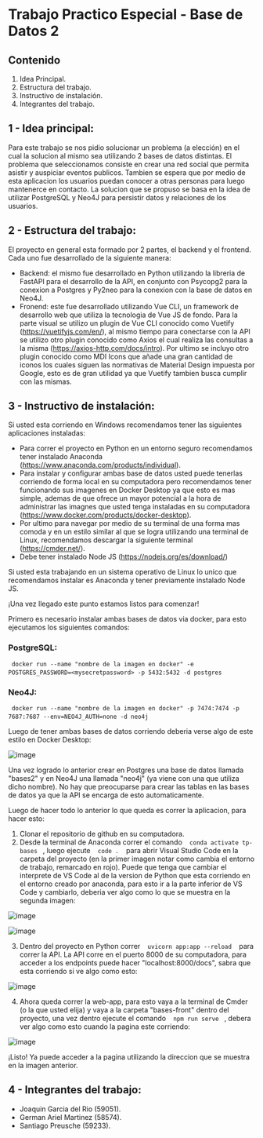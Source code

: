 # Trabajo Practico Especial - Base de Datos 2

## Contenido
1. Idea Principal.
2. Estructura del trabajo.
3. Instructivo de instalación.
4. Integrantes del trabajo.

## 1 - Idea principal:
Para este trabajo se nos pidio solucionar un problema (a elección) en el cual la solucion al mismo sea utilizando 2 bases de datos distintas. El problema que seleccionamos consiste en crear una red social que permita asistir y auspiciar eventos publicos. Tambien se espera que por medio de esta aplicacion los usuarios puedan conocer a otras personas para luego mantenerce en contacto. La solucion que se propuso se basa en la idea de utilizar PostgreSQL y Neo4J para persistir datos y relaciones de los usuarios.

## 2 - Estructura del trabajo:
El proyecto en general esta formado por 2 partes, el backend y el frontend. Cada uno fue desarrollado de la siguiente manera:
- Backend: el mismo fue desarrollado en Python utilizando la libreria de FastAPI para el desarrollo de la API, en conjunto con Psycopg2 para la conexion a Postgres y Py2neo para la conexion con la base de datos en Neo4J.
- Fronend: este fue desarrollado utilizando Vue CLI, un framework de desarrollo web que utiliza la tecnologia de Vue JS de fondo. Para la parte visual se utilizo un plugin de Vue CLI conocido como Vuetify (https://vuetifyjs.com/en/), al mismo tiempo para conectarse con la API se utilizo otro plugin conocido como Axios el cual realiza las consultas a la misma (https://axios-http.com/docs/intro). Por ultimo se incluyo otro plugin conocido como MDI Icons que añade una gran cantidad de iconos los cuales siguen las normativas de Material Design impuesta por Google, esto es de gran utilidad ya que Vuetify tambien busca cumplir con las mismas.

## 3 - Instructivo de instalación:
Si usted esta corriendo en Windows recomendamos tener las siguientes aplicaciones instaladas:
- Para correr el proyecto en Python en un entorno seguro recomendamos tener instalado Anaconda (https://www.anaconda.com/products/individual).
- Para instalar y configurar ambas base de datos usted puede tenerlas corriendo de forma local en su computadora pero recomendamos tener funcionando sus imagenes en Docker Desktop ya que esto es mas simple, ademas de que ofrece un mayor potencial a la hora de administrar las imagnes que usted tenga instaladas en su computadora (https://www.docker.com/products/docker-desktop).
- Por ultimo para navegar por medio de su terminal de una forma mas comoda y en un estilo similar al que se logra utilizando una terminal de Linux, recomendamos descargar la siguiente terminal (https://cmder.net/).
- Debe tener instalado Node JS (https://nodejs.org/es/download/)

Si usted esta trabajando en un sistema operativo de Linux lo unico que recomendamos instalar es Anaconda y tener previamente instalado Node JS.

¡Una vez llegado este punto estamos listos para comenzar!

Primero es necesario instalar ambas bases de datos via docker, para esto ejecutamos los siguientes comandos:

### PostgreSQL:
` ` `docker run --name "nombre de la imagen en docker" -e POSTGRES_PASSWORD=<mysecretpassword> -p 5432:5432 -d postgres` ` `
### Neo4J:
` ` `docker run --name "nombre de la imagen en docker" -p 7474:7474 -p 7687:7687 --env=NEO4J_AUTH=none -d neo4j` ` `

Luego de tener ambas bases de datos corriendo deberia verse algo de este estilo en Docker Desktop:
  
![image](https://user-images.githubusercontent.com/18686695/146066637-35f1b745-ad4e-45ad-969a-2ec3d6b32493.png)

Una vez logrado lo anterior crear en Postgres una base de datos llamada "bases2" y en Neo4J una llamada "neo4j" (ya viene con una que utiliza dicho nombre). No hay que preocuparse para crear las tablas en las bases de datos ya que la API se encarga de esto automaticamente.
  
Luego de hacer todo lo anterior lo que queda es correr la aplicacion, para hacer esto:
1. Clonar el repositorio de github en su computadora.
2. Desde la terminal de Anaconda correr el comando ` ` `conda activate tp-bases` ` `, luego ejecute ` ` `code .` ` ` para abrir Visual Studio Code en la carpeta del proyecto (en la primer imagen notar como cambia el entorno de trabajo, remarcado en rojo). Puede que tenga que cambiar el interprete de VS Code al de la version de Python que esta corriendo en el entorno creado por anaconda, para esto ir a la parte inferior de VS Code y cambiarlo, deberia ver algo como lo que se muestra en la segunda imagen:
  
  ![image](https://user-images.githubusercontent.com/18686695/146067629-7f23da7f-5104-4942-a34b-6fff7e97c95a.png)
  
  ![image](https://user-images.githubusercontent.com/18686695/146067949-17488dca-07c0-448d-ab4d-06b29209035a.png)

3. Dentro del proyecto en Python correr ` ` `uvicorn app:app --reload` ` ` para correr la API. La API corre en el puerto 8000 de su computadora, para acceder a los endpoints puede hacer "localhost:8000/docs", sabra que esta corriendo si ve algo como esto:
  
  ![image](https://user-images.githubusercontent.com/18686695/146068459-993ae6d4-ec98-4518-aea0-6462cae560df.png)

4. Ahora queda correr la web-app, para esto vaya a la terminal de Cmder (o la que usted elija) y vaya a la carpeta "bases-front" dentro del proyecto, una vez dentro ejecute el comando ` ` `npm run serve` ` `, debera ver algo como esto cuando la pagina este corriendo:
  
  ![image](https://user-images.githubusercontent.com/18686695/146068764-02583472-798e-4073-81a3-94393411873d.png)

¡Listo! Ya puede acceder a la pagina utilizando la direccion que se muestra en la imagen anterior.
  
## 4 - Integrantes del trabajo:
  - Joaquin Garcia del Rio (59051).
  - German Ariel Martinez (58574).
  - Santiago Preusche (59233).


